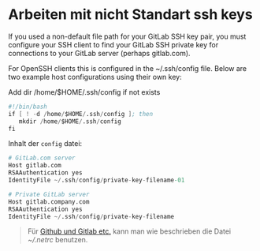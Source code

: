 # Arbeiten mit nicht Standart ssh keys

If you used a non-default file path for your GitLab SSH key pair, you must configure your SSH client to find your GitLab SSH private key for connections to your GitLab server (perhaps gitlab.com).

For OpenSSH clients this is configured in the ~/.ssh/config file. Below are two example host configurations using their own key:

Add dir /home/$HOME/.ssh/config if not exists

```s
#!/bin/bash
if [ ! -d /home/$HOME/.ssh/config ]; then
   mkdir /home/$HOME/.ssh/config
fi

```

Inhalt der `config` datei:

```s
# GitLab.com server
Host gitlab.com
RSAAuthentication yes
IdentityFile ~/.ssh/config/private-key-filename-01

# Private GitLab server
Host gitlab.company.com
RSAAuthentication yes
IdentityFile ~/.ssh/config/private-key-filename

```

> Für [Github und Gitlab etc.](../arbeiten-mit-gitlab.md) kann man wie beschrieben die Datei _~/.netrc_ benutzen.
